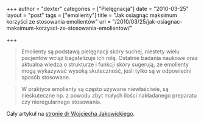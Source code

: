 +++
author = "dexter"
categories = ["Pielęgnacja"]
date = "2010-03-25"
layout = "post"
tags = ["emolienty"]
title = "Jak osiagnąć maksimum korzyści ze stosowania emolientów"
url = "/2010/03/25/jak-osiagnac-maksimum-korzysci-ze-stosowania-emolientow/"

+++

> Emolienty są podstawą pielęgnacji skóry suchej, niestety wielu pacjentów wciąż bagatelizuje ich rolę. Ostatnie badania naukowe oraz aktualna wiedza o strukturze i funkcji skóry sugerują, że emolienty mogą wykazywać wysoką skuteczność, jeśli tylko są w odpowiedni sposób stosowane.
  
> W praktyce emolienty są często używane niewłaściwie, są nieskuteczne np. z powodu zbyt małych ilości nakładanego preparatu czy nieregularnego stosowania. 

Cały artykuł na [stronie dr Wojciecha Jakowickiego][1].

 [1]: http://www.jakowicki.pl/doc/Jak_osiagnac_maksimum_korzysci_ze_stosowania_emolientow.pdf